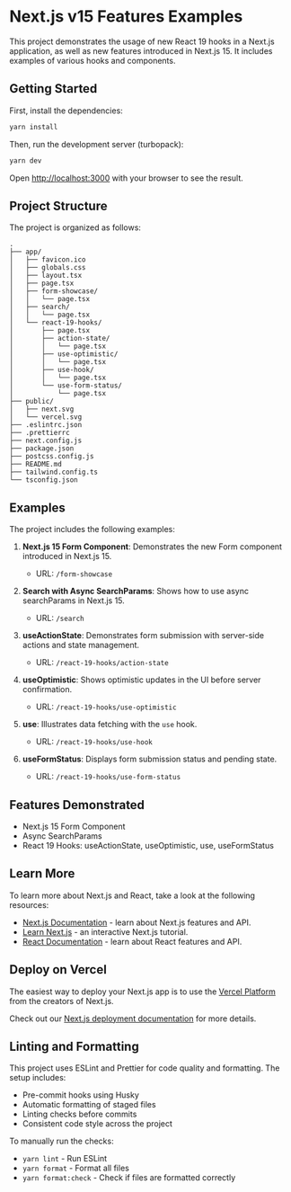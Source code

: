 # Next.js v15 Features Examples

This project demonstrates the usage of new React 19 hooks in a Next.js application, as well as new features introduced in Next.js 15. It includes examples of various hooks and components.

## Getting Started

First, install the dependencies:

```bash
yarn install
```

Then, run the development server (turbopack):

```bash
yarn dev
```

Open [http://localhost:3000](http://localhost:3000) with your browser to see the result.

## Project Structure

The project is organized as follows:

```
.
├── app/
│   ├── favicon.ico
│   ├── globals.css
│   ├── layout.tsx
│   ├── page.tsx
│   ├── form-showcase/
│   │   └── page.tsx
│   ├── search/
│   │   └── page.tsx
│   └── react-19-hooks/
│       ├── page.tsx
│       ├── action-state/
│       │   └── page.tsx
│       ├── use-optimistic/
│       │   └── page.tsx
│       ├── use-hook/
│       │   └── page.tsx
│       └── use-form-status/
│           └── page.tsx
├── public/
│   ├── next.svg
│   └── vercel.svg
├── .eslintrc.json
├── .prettierrc
├── next.config.js
├── package.json
├── postcss.config.js
├── README.md
├── tailwind.config.ts
└── tsconfig.json
```

## Examples

The project includes the following examples:

1. **Next.js 15 Form Component**: Demonstrates the new Form component introduced in Next.js 15.

   - URL: `/form-showcase`

2. **Search with Async SearchParams**: Shows how to use async searchParams in Next.js 15.

   - URL: `/search`

3. **useActionState**: Demonstrates form submission with server-side actions and state management.

   - URL: `/react-19-hooks/action-state`

4. **useOptimistic**: Shows optimistic updates in the UI before server confirmation.

   - URL: `/react-19-hooks/use-optimistic`

5. **use**: Illustrates data fetching with the `use` hook.

   - URL: `/react-19-hooks/use-hook`

6. **useFormStatus**: Displays form submission status and pending state.
   - URL: `/react-19-hooks/use-form-status`

## Features Demonstrated

- Next.js 15 Form Component
- Async SearchParams
- React 19 Hooks: useActionState, useOptimistic, use, useFormStatus

## Learn More

To learn more about Next.js and React, take a look at the following resources:

- [Next.js Documentation](https://nextjs.org/docs) - learn about Next.js features and API.
- [Learn Next.js](https://nextjs.org/learn) - an interactive Next.js tutorial.
- [React Documentation](https://reactjs.org/) - learn about React features and API.

## Deploy on Vercel

The easiest way to deploy your Next.js app is to use the [Vercel Platform](https://vercel.com/new?utm_medium=default-template&filter=next.js&utm_source=create-next-app&utm_campaign=create-next-app-readme) from the creators of Next.js.

Check out our [Next.js deployment documentation](https://nextjs.org/docs/deployment) for more details.

## Linting and Formatting

This project uses ESLint and Prettier for code quality and formatting. The setup includes:

- Pre-commit hooks using Husky
- Automatic formatting of staged files
- Linting checks before commits
- Consistent code style across the project

To manually run the checks:

- `yarn lint` - Run ESLint
- `yarn format` - Format all files
- `yarn format:check` - Check if files are formatted correctly
